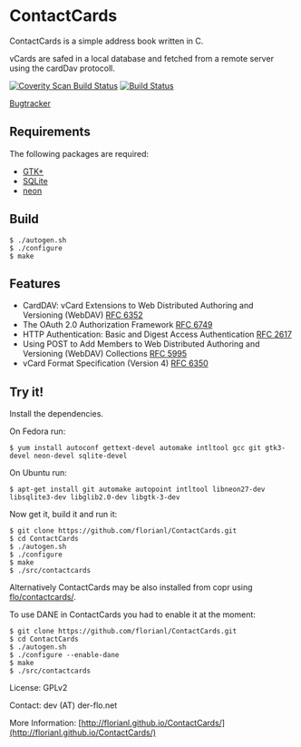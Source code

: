 ContactCards
============

ContactCards is a simple address book written in C.

vCards are safed  in a local database and fetched from a remote server using the
cardDav protocoll.

[![Coverity Scan Build Status](https://scan.coverity.com/projects/4212/badge.svg)](https://scan.coverity.com/projects/4212) [![Build Status](https://travis-ci.org/florianl/ContactCards.svg?branch=master)](https://travis-ci.org/florianl/ContactCards)

[Bugtracker](https://github.com/florianl/ContactCards/issues)

Requirements
------------

The following packages are required:

- [GTK+](http://www.gtk.org)
- [SQLite](http://www.sqlite.org)
- [neon](http://www.webdav.org/neon)

Build
-----

	$ ./autogen.sh
	$ ./configure
	$ make

Features
--------

- CardDAV: vCard Extensions to Web Distributed Authoring and Versioning (WebDAV) [RFC 6352](http://tools.ietf.org/html/rfc6352)
- The OAuth 2.0 Authorization Framework [RFC 6749](http://tools.ietf.org/html/rfc6749)
- HTTP Authentication: Basic and Digest Access Authentication [RFC 2617](http://tools.ietf.org/html/rfc2617)
- Using POST to Add Members to Web Distributed Authoring and Versioning (WebDAV) Collections [RFC 5995](http://tools.ietf.org/html/rfc5995)
- vCard Format Specification (Version 4) [RFC 6350](http://tools.ietf.org/html/rfc6350)

Try it!
-------

Install the dependencies.

On Fedora run:

    $ yum install autoconf gettext-devel automake intltool gcc git gtk3-devel neon-devel sqlite-devel

On Ubuntu run:

    $ apt-get install git automake autopoint intltool libneon27-dev libsqlite3-dev libglib2.0-dev libgtk-3-dev

Now get it, build it and run it:

    $ git clone https://github.com/florianl/ContactCards.git
    $ cd ContactCards
    $ ./autogen.sh
    $ ./configure
    $ make
    $ ./src/contactcards

Alternatively ContactCards may be also installed from copr using [flo/contactcards/](https://copr.fedoraproject.org/coprs/flo/contactcards/).

To use DANE in ContactCards you had to enable it at the moment:

    $ git clone https://github.com/florianl/ContactCards.git
    $ cd ContactCards
    $ ./autogen.sh
    $ ./configure --enable-dane
    $ make
    $ ./src/contactcards

License: GPLv2

Contact: dev (AT) der-flo.net

More Information: [http://florianl.github.io/ContactCards/](http://florianl.github.io/ContactCards/)
